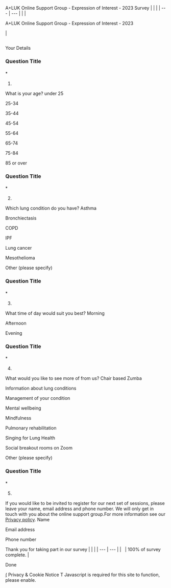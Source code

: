 
A+LUK Online Support Group - Expression of Interest - 2023 Survey
|  |  |
| --- | --- |
| 
 | 
 
 A+LUK Online Support Group - Expression of Interest - 2023
 
 
 |
## 
 
 Your Details
### Question Title
#### 
 \*
 
 1.
 What is your age?
 under 25
 
 
 25-34
 
 
 35-44
 
 
 45-54
 
 
 55-64
 
 
 65-74
 
 
 75-84
 
 
 85 or over
 
 
### Question Title
#### 
 \*
 
 2.
 Which lung condition do you have?
 Asthma
 
 
 Bronchiectasis
 
 
 COPD
 
 
 IPF
 
 
 Lung cancer
 
 
 Mesothelioma
 
 
 Other (please specify)
 
### Question Title
#### 
 \*
 
 3.
 What time of day would suit you best?
 Morning
 
 
 Afternoon
 
 
 Evening
 
 
### Question Title
#### 
 \*
 
 4.
 What would you like to see more of from us?
 Chair based Zumba
 
 
 Information about lung conditions
 
 
 Management of your condition
 
 
 Mental wellbeing
 
 
 Mindfulness
 
 
 Pulmonary rehabilitation
 
 
 Singing for Lung Health
 
 
 Social breakout rooms on Zoom
 
 
 Other (please specify)
 
### Question Title
#### 
 \*
 
 5.
 If you would like to be invited to register for our next set of sessions, please leave your name, email address and phone number. We will only get in touch with you about the online support group.For more information see our [Privacy policy](https://www.blf.org.uk/our-privacy-policy?_ga=2.194378276.849762171.1633081063-2034755442.1583330166).
 Name
 
 Email address
 
 Phone number
 
 Thank you for taking part in our survey
|  |  |
| --- | --- |
| 
 
 | 
 100%
 of survey complete. |
 
 Done
 
 
[(](https://www.surveymonkey.co.uk/mp/legal/privacy-policy/?ut_source=survey_pp&white_label=1)
Privacy & Cookie Notice
T
Javascript is required for this site to function, please enable.
